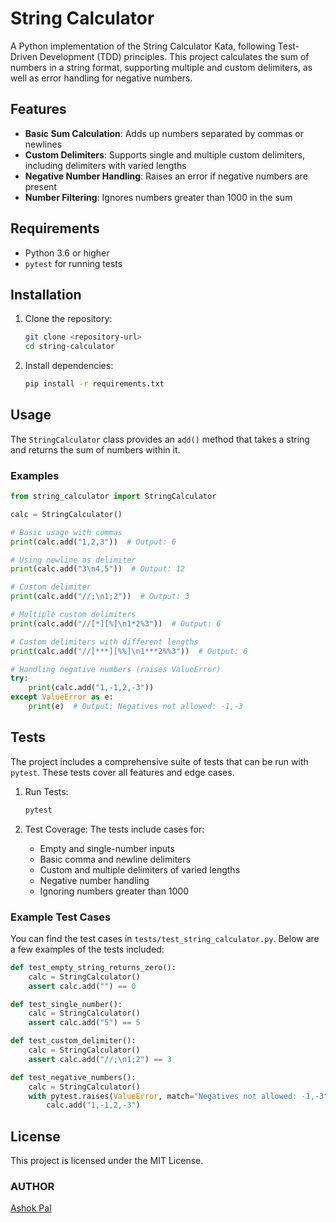 # String Calculator

A Python implementation of the String Calculator Kata, following Test-Driven Development (TDD) principles. This project calculates the sum of numbers in a string format, supporting multiple and custom delimiters, as well as error handling for negative numbers.

## Features

- **Basic Sum Calculation**: Adds up numbers separated by commas or newlines
- **Custom Delimiters**: Supports single and multiple custom delimiters, including delimiters with varied lengths
- **Negative Number Handling**: Raises an error if negative numbers are present
- **Number Filtering**: Ignores numbers greater than 1000 in the sum

## Requirements

- Python 3.6 or higher
- `pytest` for running tests

## Installation

1. Clone the repository:

   ```bash
   git clone <repository-url>
   cd string-calculator
   ```

2. Install dependencies:
   ```bash
   pip install -r requirements.txt
   ```

## Usage

The `StringCalculator` class provides an `add()` method that takes a string and returns the sum of numbers within it.

### Examples

```python
from string_calculator import StringCalculator

calc = StringCalculator()

# Basic usage with commas
print(calc.add("1,2,3"))  # Output: 6

# Using newline as delimiter
print(calc.add("3\n4,5"))  # Output: 12

# Custom delimiter
print(calc.add("//;\n1;2"))  # Output: 3

# Multiple custom delimiters
print(calc.add("//[*][%]\n1*2%3"))  # Output: 6

# Custom delimiters with different lengths
print(calc.add("//[***][%%]\n1***2%%3"))  # Output: 6

# Handling negative numbers (raises ValueError)
try:
    print(calc.add("1,-1,2,-3"))
except ValueError as e:
    print(e)  # Output: Negatives not allowed: -1,-3
```

## Tests

The project includes a comprehensive suite of tests that can be run with `pytest`. These tests cover all features and edge cases.

1. Run Tests:

   ```bash
   pytest
   ```

2. Test Coverage:
   The tests include cases for:
   - Empty and single-number inputs
   - Basic comma and newline delimiters
   - Custom and multiple delimiters of varied lengths
   - Negative number handling
   - Ignoring numbers greater than 1000

### Example Test Cases

You can find the test cases in `tests/test_string_calculator.py`. Below are a few examples of the tests included:

```python
def test_empty_string_returns_zero():
    calc = StringCalculator()
    assert calc.add("") == 0

def test_single_number():
    calc = StringCalculator()
    assert calc.add("5") == 5

def test_custom_delimiter():
    calc = StringCalculator()
    assert calc.add("//;\n1;2") == 3

def test_negative_numbers():
    calc = StringCalculator()
    with pytest.raises(ValueError, match="Negatives not allowed: -1,-3"):
        calc.add("1,-1,2,-3")
```

## License

This project is licensed under the MIT License.

### AUTHOR

[Ashok Pal](https://github.com/Ashokpal24)
